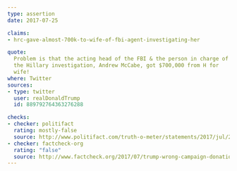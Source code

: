 ```yaml
---
type: assertion
date: 2017-07-25

claims:
- hrc-gave-almost-700k-to-wife-of-fbi-agent-investigating-her

quote:
  Problem is that the acting head of the FBI & the person in charge of
  the Hillary investigation, Andrew McCabe, got $700,000 from H for
  wife!
where: Twitter
sources:
- type: twitter
  user: realDonaldTrump
  id: 889792764363276288

checks:
- checker: politifact
  rating: mostly-false
  source: http://www.politifact.com/truth-o-meter/statements/2017/jul/25/donald-trump/tweet-donald-trump-revives-charge-improper-ties-be/
- checker: factcheck-org
  rating: "false"
  source: http://www.factcheck.org/2017/07/trump-wrong-campaign-donations/
---
```

